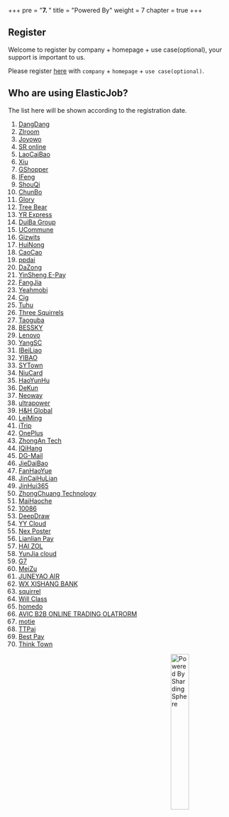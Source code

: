 +++
pre = "<b>7. </b>"
title = "Powered By"
weight = 7
chapter = true
+++

## Register

Welcome to register by company + homepage + use case(optional), your support is important to us.

Please register [here](https://github.com/apache/shardingsphere-elasticjob/issues/254) with `company` + `homepage` + `use case(optional)`.

## Who are using ElasticJob?

The list here will be shown according to the registration date.

<ol>
    <li><a href="http://www.dangdang.com/" rel="nofollow">DangDang</a></li>
    <li><a href="http://www.ziroom.com/" rel="nofollow">ZIroom</a></li>
    <li><a href="https://www.joyowo.com/" rel="nofollow">Joyowo</a></li>
    <li><a href="http://www.yaolaivip.com/" rel="nofollow">SR online</a></li>
    <li><a href="https://www.laocaibao.com/" rel="nofollow">LaoCaiBao</a></li>
    <li><a href="http://www.xiu.com/" rel="nofollow">Xiu</a></li>
    <li><a href="http://www.b5cai.com/" rel="nofollow">GShopper</a></li>
    <li><a href="https://auto.ifeng.com/" rel="nofollow">IFeng</a></li>
    <li><a href="https://www.01zhuanche.com/" rel="nofollow">ShouQi</a></li>
    <li><a href="https://www.chunbo.com/" rel="nofollow">ChunBo</a></li>
    <li><a href="http://www.yunyichina.cn/" rel="nofollow">Glory</a></li>
    <li><a href="https://www.treebear.cn/" rel="nofollow">Tree Bear</a></li>
    <li><a href="http://www.yto.net.cn/" rel="nofollow">YR Express</a></li>
    <li><a href="http://www.duiba.com.cn" rel="nofollow">DuiBa Group</a></li>
    <li><a href="https://www.ucommune.com/" rel="nofollow">UCommune</a></li>
    <li><a href="https://www.gizwits.com/" rel="nofollow">Gizwits</a></li>
    <li><a href="https://www.cnhnb.com/" rel="nofollow">HuiNong</a></li>
    <li><a href="https://www.caocaokeji.cn/" rel="nofollow">CaoCao</a></li>
    <li><a href="https://www.ppdai.com/" rel="nofollow">ppdai</a></li>
    <li><a href="https://www.dazong.com/" rel="nofollow">DaZong</a></li>
    <li><a href="https://www.ysepay.com/" rel="nofollow">YinSheng E-Pay</a></li>
    <li><a href="http://bj.fangjia.com/" rel="nofollow">FangJia</a></li>
    <li><a href="https://cn.yeahmobi.com/" rel="nofollow">Yeahmobi</a></li>
    <li><a href="http://www.cig.com.cn/" rel="nofollow">Cig</a></li>
    <li><a href="https://www.tuhu.cn/" rel="nofollow">Tuhu</a></li>
    <li><a href="http://www.3songshu.com/" rel="nofollow">Three Squirrels</a></li>
    <li><a href="https://www.taoguba.com.cn/" rel="nofollow">Taoguba</a></li>
    <li><a href="http://www.bessky.cn/" rel="nofollow">BESSKY</a></li>
    <li><a href="https://thinkiot.lenovo.com/" rel="nofollow">Lenovo</a></li>
    <li><a href="https://www.yunyangtao.com/" rel="nofollow">YangSC</a></li>
    <li><a href="https://www.ibeiliao.com/" rel="nofollow">IBeiLiao</a></li>
    <li><a href="https://www.120yibao.com/" rel="nofollow">YIBAO</a></li>
    <li><a href="https://www.sytown.cn/" rel="nofollow">SYTown</a></li>
    <li><a href="https://www.kaniu.com/" rel="nofollow">NiuCard</a></li>
    <li><a href="http://www.haoyunhu56.com/" rel="nofollow">HaoYunHu</a></li>
    <li><a href="http://www.dekuncn.com/" rel="nofollow">DeKun</a></li>
    <li><a href="http://www.neoway.com/" rel="nofollow">Neoway</a></li>
    <li><a href="https://www.ultrapower.com.cn/" rel="nofollow">ultrapower</a></li>
    <li><a href="https://www.hh.global/" rel="nofollow">H&H Global</a></li>
    <li><a href="http://www.leimingtech.com/" rel="nofollow">LeiMing</a></li>
    <li><a href="https://www.itrip.com/" rel="nofollow">iTrip</a></li>
    <li><a href="https://www.oneplus.com/cn" rel="nofollow">OnePlus</a></li>
    <li><a href="https://www.zhongan.com/" rel="nofollow">ZhongAn Tech</a></li>
    <li><a href="http://www.iqihang.com/" rel="nofollow">IQiHang</a></li>
    <li><a href="https://www.dg-mall.com/" rel="nofollow">DG-Mail</a></li>
    <li><a href="http://www.jiedaibao.com/" rel="nofollow">JieDaiBao</a></li>
    <li><a href="https://www.fanhaoyue.com/" rel="nofollow">FanHaoYue</a></li>
    <li><a href="http://www.jchl.com/" rel="nofollow">JinCaiHuLian</a></li>
    <li><a href="https://www.jinhui365.com/" rel="nofollow">JinHui365</a></li>
    <li><a href="https://www.zyzc8.com/" rel="nofollow">ZhongChuang Technology</a></li>
    <li><a href="https://www.maihaoche.com/" rel="nofollow">MaiHaoche</a></li>
    <li><a href="https://g.10086.cn/" rel="nofollow">10086</a></li>
    <li><a href="http://www.deepdraw.cn/" rel="nofollow">DeepDraw</a></li>
    <li><a href="http://www.gdyuanpeng.com/" rel="nofollow">YY Cloud</a></li>
    <li><a href="https://nexposter.com/" rel="nofollow">Nex Poster</a></li>
    <li><a href="https://www.lianlianpay.com/" rel="nofollow">Lianlian Pay</a></li>
    <li><a href="https://www.haizol.com/" rel="nofollow">HAI ZOL</a></li>
    <li><a href="http://www.yunjiacloud.com/" rel="nofollow">YunJia cloud</a></li>
    <li><a href="https://www.g7.com.cn/" rel="nofollow">G7</a></li>
    <li><a href="https://www.meizu.com/" rel="nofollow">MeiZu</a></li>
    <li><a href="http://www.juneyaoair.com/" rel="nofollow">JUNEYAO AIR</a></li>
    <li><a href="http://www.wxsbank.com/" rel="nofollow">WX XISHANG BANK</a></li>
    <li><a href="http://changemax.cn/" rel="nofollow">squirrel</a></li>
    <li><a href="https://willclass.com/" rel="nofollow">Will Class</a></li>
    <li><a href="https://www.homedo.com/" rel="nofollow">homedo</a></li>
    <li><a href="http://www.eavic.com/" rel="nofollow">AVIC B2B ONLINE TRADING OLATRORM</a></li>
    <li><a href="https://www.motie.com/" rel="nofollow">motie</a></li>
    <li><a href="https://www.ttpai.cn/" rel="nofollow">TTPai</a></li>
    <li><a href="https://www.bestpay.com.cn/" rel="nofollow">Best Pay</a></li>
    <li><a href="http://www.thinktown.com/" rel="nofollow">Think Town</a></li>
<ol>

<img src="https://shardingsphere.apache.org/community/image/powered-by.png" width = "30%" height = "30%" align="right" alt="Powered By ShardingSphere" />
